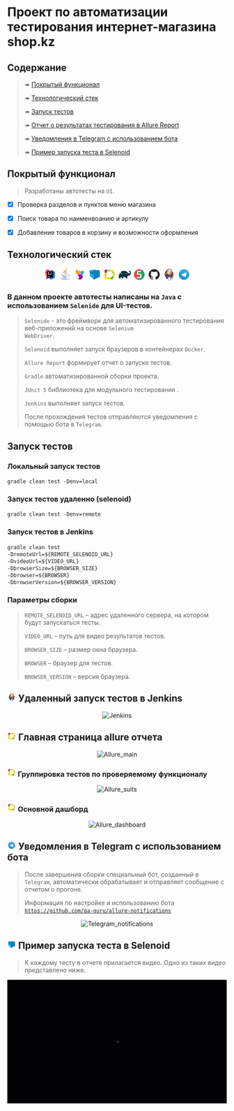 # Проект по автоматизации тестирования интернет-магазина shop.kz

## 	Содержание

> ➠ [Покрытый функционал](#покрытый-функционал)
>
> ➠ [Технологический стек](#технологический-стек)
>
> ➠ [Запуск тестов ](#запуск-тестов)
>
>
> ➠ [Отчет о результатах тестирования в Allure Report](#-главная-страница-allure-отчета)
>
> ➠ [Уведомления в Telegram с использованием бота](#-уведомления-в-telegram-с-использованием-бота)
>
> ➠ [Пример запуска теста в Selenoid](#-пример-запуска-теста-в-selenoid)

##  Покрытый функционал

> Разработаны автотесты на <code>UI</code>.

- [x] Проверка разделов и пунктов меню магазина
- [x] Поиск товара по наименвоанию и артикулу
- [x] Добавление товаров в корзину и возможности оформления 


## Технологический стек

<p align="center">
<img width="6%" title="IntelliJ IDEA" src="images/logo/Intelij_IDEA.svg">
<img width="6%" title="Java" src="images/logo/Java.svg">
<img width="6%" title="Selenide" src="images/logo/Selenide.svg">
<img width="6%" title="Selenoid" src="images/logo/Selenoid.svg">
<img width="6%" title="Allure Report" src="images/logo/Allure_Report.svg">
<img width="6%" title="Gradle" src="images/logo/Gradle.svg">
<img width="6%" title="JUnit5" src="images/logo/JUnit5.svg">
<img width="6%" title="GitHub" src="images/logo/GitHub.svg">
<img width="6%" title="Jenkins" src="images/logo/Jenkins.svg">
<img width="6%" title="Telegram" src="images/logo/Telegram.svg">
</p>

### В данном проекте автотесты написаны на <code>Java</code> с использованием <code>Selenide</code> для UI-тестов.
>
> <code>Selenide</code> - это фреймворк для автоматизированного тестирования веб-приложений на основе <code>Selenium WebDriver</code>.
> 
> <code>Selenoid</code> выполняет запуск браузеров в контейнерах <code>Docker</code>.
>
> <code>Allure Report</code> формирует отчет о запуске тестов.
>
> <code>Gradle</code> автоматизированной сборки проекта.
>
> <code>JUnit 5</code> библиотека для модульного тестирования .
>
> <code>Jenkins</code> выполняет запуск тестов.
> 
> После прохождения тестов отправляются уведомления с помощью бота в <code>Telegram</code>.

## Запуск тестов

### Локальный запуск тестов

```
gradle clean test -Denv=local
```

### Запуск тестов удаленно (selenoid)

```
gradle clean test -Denv=remote 
```

### Запуск тестов в Jenkins

```
gradle clean test
-DremoteUrl=${REMOTE_SELENOID_URL}
-DvideoUrl=${VIDEO_URL}
-DbrowserSize=${BROWSER_SIZE}
-Dbrowser=${BROWSER}
-DbrowserVersion=${BROWSER_VERSION}
```

### Параметры сборки
>
><code>REMOTE_SELENOID_URL</code> – адрес удаленного сервера, на котором будут запускаться тесты.
> 
><code>VIDEO_URL</code> – путь для видео результатов тестов.
> 
><code>BROWSER_SIZE</code> – размер окна браузера.
> 
><code>BROWSER</code> – браузер для тестов.
> 
><code>BROWSER_VERSION</code> – версия браузера.
>

## <img width="4%" title="Jenkins" src="images/logo/Jenkins.svg"> Удаленный запуск тестов в Jenkins

<p align="center">
<img title="Jenkins" src="images/screens/Jenkins.png">
</p>

## <img width="4%" title="Allure_Report" src="images/logo/Allure_Report.svg"> Главная страница allure отчета

<p align="center">
<img title="Allure_main" src="images/screens/Allure_main.png">
</p>

### <img width="4%" title="Allure_Report" src="images/logo/Allure_Report.svg"> Группировка тестов по проверяемому функционалу

<p align="center">
<img title="Allure_suits" src="images/screens/Allure_suits.png">
</p>

### <img width="4%" title="Allure_Report" src="images/logo/Allure_Report.svg"> Основной дашборд

<p align="center">
<img title="Allure_dashboard" src="images/screens/Allure_dashboard.png">
</p>

## <img width="4%" title="Telegram" src="images/logo/Telegram.svg"> Уведомления в Telegram с использованием бота

> После завершения сборки специальный бот, созданный в <code>Telegram</code>, автоматически обрабатывает и отправляет сообщение с отчетом о прогоне.
> 
> Информация по настройке и использованию бота <code>https://github.com/qa-guru/allure-notifications</code>

<p align="center">
<img title="Telegram_notifications" src="images/screens/Telegram_notifications.png">
</p>

## <img width="4%" title="Selenoid" src="images/logo/Selenoid.svg"> Пример запуска теста в Selenoid

> К каждому тесту в отчете прилагается видео. Одно из таких видео представлено ниже.

<p align="center">
<img title="Selenoid_gif" src="images/gifs/Selenoid.gif">
</p>
